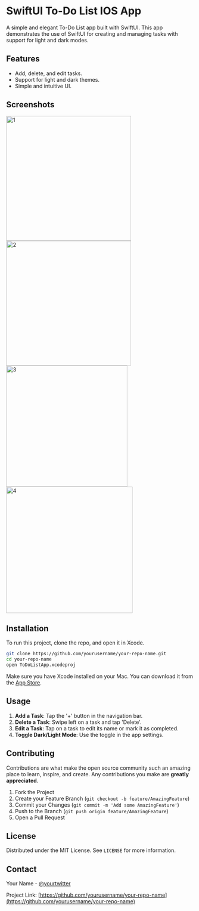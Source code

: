 # SwiftUI To-Do List IOS App

A simple and elegant To-Do List app built with SwiftUI. This app demonstrates the use of SwiftUI for creating and managing tasks with support for light and dark modes.

## Features

- Add, delete, and edit tasks.
- Support for light and dark themes.
- Simple and intuitive UI.

## Screenshots

<img width="335" alt="1" src="https://github.com/aavashism/ToDoList-IOS-app/assets/77792660/104b1462-018c-4988-9449-e77f6f8feb16">
<img width="335" alt="2" src="https://github.com/aavashism/ToDoList-IOS-app/assets/77792660/260eb55e-e91c-4855-aff9-ef5209bff5fb">
<img width="325" alt="3" src="https://github.com/aavashism/ToDoList-IOS-app/assets/77792660/50640b52-d5ed-4106-ba8f-7e9046666f8c">
<img width="339" alt="4" src="https://github.com/aavashism/ToDoList-IOS-app/assets/77792660/63a8a9f1-47b5-4632-8f0d-cbe9c6056882">


## Installation

To run this project, clone the repo, and open it in Xcode.

```bash
git clone https://github.com/yourusername/your-repo-name.git
cd your-repo-name
open ToDoListApp.xcodeproj
```

Make sure you have Xcode installed on your Mac. You can download it from the [App Store](https://apps.apple.com/app/xcode/id497799835).

## Usage

1. **Add a Task**: Tap the '+' button in the navigation bar.
2. **Delete a Task**: Swipe left on a task and tap 'Delete'.
3. **Edit a Task**: Tap on a task to edit its name or mark it as completed.
4. **Toggle Dark/Light Mode**: Use the toggle in the app settings.

## Contributing

Contributions are what make the open source community such an amazing place to learn, inspire, and create. Any contributions you make are **greatly appreciated**.

1. Fork the Project
2. Create your Feature Branch (`git checkout -b feature/AmazingFeature`)
3. Commit your Changes (`git commit -m 'Add some AmazingFeature'`)
4. Push to the Branch (`git push origin feature/AmazingFeature`)
5. Open a Pull Request

## License

Distributed under the MIT License. See `LICENSE` for more information.

## Contact

Your Name - [@yourtwitter](https://twitter.com/yourtwitter)

Project Link: [https://github.com/yourusername/your-repo-name](https://github.com/yourusername/your-repo-name)
